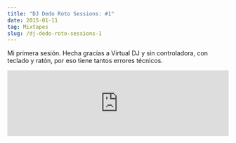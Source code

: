 ```yaml
---
title: "DJ Dedo Roto Sessions: #1"
date: 2015-01-11
tag: Mixtapes
slug: /dj-dedo-roto-sessions-1
---
```


Mi primera sesión. Hecha gracias a Virtual DJ y sin controladora, con teclado y ratón, por eso tiene tantos errores técnicos.

<iframe width="100%" src="https://www.mixcloud.com/widget/iframe/?hide_cover=1&hide_artwork=1&feed=%2Fdjdedoroto%2Fdj-dedo-roto-sessions-1%2F" frameborder="0" ></iframe>
